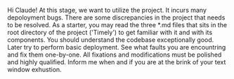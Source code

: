 Hi Claude!
At this stage, we want to utilize the project. It incurs many depoloyment bugs. There are some discrepancies in the project that needs to be resolved.
As a starter, you may read the three *.md files that sits in the root directory of the project ('Timely') to get familiar with it and with its components. You should understand the codebase exceptionally good.
Later try to perform basic deployment. See what faults you are encountring and fix them one-by-one.
All fixations and modifications must be polished and highly qualified.
Inform me when and if you are at the brink of your text window exhustion.